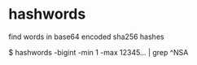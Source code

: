# hashwords
find words in base64 encoded sha256 hashes

$ hashwords -bigint -min 1 -max 12345... | grep ^NSA 
